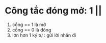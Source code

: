 # Công tắc đóng mở: 1 ||
1. cỗng == 1 là mở
2. cỗng == 0 là đóng
3. lớn hơn 1 ký tự : gửi lời nhắn đi
